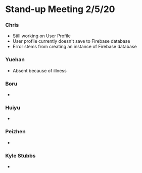 # Stand-up Meeting 2/5/20

### Chris
* Still working on User Profile
* User profile currently doesn't save to Firebase database
* Error stems from creating an instance of Firebase database

### Yuehan
* Absent because of illness

### Boru
* 

### Huiyu
* 

### Peizhen
* 

### Kyle Stubbs
* 